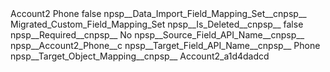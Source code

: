 <?xml version="1.0" encoding="UTF-8"?>
<CustomMetadata xmlns="http://soap.sforce.com/2006/04/metadata" xmlns:xsi="http://www.w3.org/2001/XMLSchema-instance" xmlns:xsd="http://www.w3.org/2001/XMLSchema">
    <label>Account2 Phone</label>
    <protected>false</protected>
    <values>
        <field>npsp__Data_Import_Field_Mapping_Set__c</field>npsp__
        <value xsi:type="xsd:string">Migrated_Custom_Field_Mapping_Set</value>
    </values>
    <values>
        <field>npsp__Is_Deleted__c</field>npsp__
        <value xsi:type="xsd:boolean">false</value>
    </values>
    <values>
        <field>npsp__Required__c</field>npsp__
        <value xsi:type="xsd:string">No</value>
    </values>
    <values>
        <field>npsp__Source_Field_API_Name__c</field>npsp__
        <value xsi:type="xsd:string">npsp__Account2_Phone__c</value>
    </values>
    <values>
        <field>npsp__Target_Field_API_Name__c</field>npsp__
        <value xsi:type="xsd:string">Phone</value>
    </values>
    <values>
        <field>npsp__Target_Object_Mapping__c</field>npsp__
        <value xsi:type="xsd:string">Account2_a1d4dadcd</value>
    </values>
</CustomMetadata>
